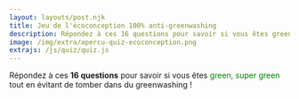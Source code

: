 ```yaml
---
layout: layouts/post.njk
title: Jeu de l'écoconception 100% anti-greenwashing
description: Répondez à ces 16 questions pour savoir si vous êtes green, super green tout en évitant de tomber dans du greenwashing !
image: /img/extra/apercu-quiz-ecoconception.png
extrajs: /js/quiz/quiz.js
---
```


Répondez à ces **16 questions** pour savoir si vous êtes <span style="color:green">green, super green</span> tout en évitant de tomber dans du greenwashing !

<form class="form-group" data-quiz-json="/js/quiz/data/ecoconception.json" data-quiz-lang="fr"></form>